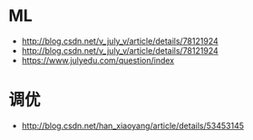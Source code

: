 # ML
* http://blog.csdn.net/v_july_v/article/details/78121924
* http://blog.csdn.net/v_july_v/article/details/78121924
* https://www.julyedu.com/question/index


# 调优
* http://blog.csdn.net/han_xiaoyang/article/details/53453145